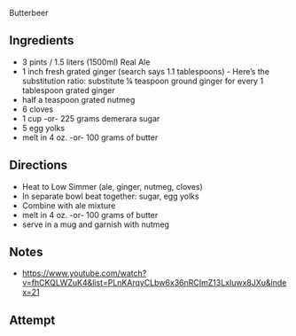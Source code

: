 Butterbeer

## Ingredients
* 3 pints / 1.5 liters (1500ml) Real Ale
* 1 inch fresh grated ginger (search says 1.1 tablespoons) - Here’s the substitution ratio: substitute ¼ teaspoon ground ginger for every 1 tablespoon grated ginger
* half a teaspoon grated nutmeg
* 6 cloves
* 1 cup -or- 225 grams demerara sugar
* 5 egg yolks
* melt in 4 oz. -or- 100 grams of butter

## Directions
* Heat to Low Simmer (ale, ginger, nutmeg, cloves)
* In separate bowl beat together: sugar, egg yolks
* Combine with ale mixture
* melt in 4 oz. -or- 100 grams of butter
* serve in a mug and garnish with nutmeg

## Notes
* https://www.youtube.com/watch?v=fhCKQLWZuK4&list=PLnKArqyCLbw6x36nRCImZ13LxIuwx8JXu&index=21

## Attempt
